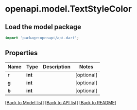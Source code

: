 # openapi.model.TextStyleColor

## Load the model package
```dart
import 'package:openapi/api.dart';
```

## Properties
Name | Type | Description | Notes
------------ | ------------- | ------------- | -------------
**r** | **int** |  | [optional] 
**g** | **int** |  | [optional] 
**b** | **int** |  | [optional] 

[[Back to Model list]](../README.md#documentation-for-models) [[Back to API list]](../README.md#documentation-for-api-endpoints) [[Back to README]](../README.md)



